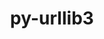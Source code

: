 ---
title: "py-urllib3"
layout: cache
categories: [package, v0.20.0]
meta: {"versions": ["1.26.12"], "compilers": ["gcc@=11.1.0", "gcc@=11.3.0", "gcc@=7.3.1"], "oss": ["amzn2", "ubuntu20.04", "ubuntu22.04"], "platforms": ["linux"], "targets": ["aarch64", "neoverse_n1", "ppc64le", "x86_64_v3"], "stacks": ["aws-isc", "aws-isc-aarch64", "data-vis-sdk", "e4s", "e4s-power", "ml-linux-x86_64-cpu", "ml-linux-x86_64-cuda", "ml-linux-x86_64-rocm", "root"], "num_specs": 17, "num_specs_by_stack": {"root": 17, "aws-isc-aarch64": 2, "aws-isc": 1, "e4s-power": 4, "e4s": 4, "data-vis-sdk": 4, "ml-linux-x86_64-cuda": 2, "ml-linux-x86_64-rocm": 2, "ml-linux-x86_64-cpu": 2}}
spec_details: [{"hash": "4tacsy573veqax62oyjdmhl7252uw2io", "compiler": "gcc@=7.3.1", "versions": ["1.26.12"], "os": "amzn2", "platform": "linux", "target": "aarch64", "variants": ["~brotli", "build_system=python_pip", "~secure", "~socks"], "stacks": ["root", "aws-isc-aarch64"], "size": "-", "tarball": "https://binaries.spack.io/releases/v0.20.0/build_cache/linux-amzn2-aarch64/gcc-7.3.1/py-urllib3-1.26.12/linux-amzn2-aarch64-gcc-7.3.1-py-urllib3-1.26.12-4tacsy573veqax62oyjdmhl7252uw2io.spack"}, {"hash": "zwczmg4kdwjyzqey2h2z72rn3gnute34", "compiler": "gcc@=7.3.1", "versions": ["1.26.12"], "os": "amzn2", "platform": "linux", "target": "neoverse_n1", "variants": ["~brotli", "build_system=python_pip", "~secure", "~socks"], "stacks": ["root", "aws-isc-aarch64"], "size": "-", "tarball": "https://binaries.spack.io/releases/v0.20.0/build_cache/linux-amzn2-neoverse_n1/gcc-7.3.1/py-urllib3-1.26.12/linux-amzn2-neoverse_n1-gcc-7.3.1-py-urllib3-1.26.12-zwczmg4kdwjyzqey2h2z72rn3gnute34.spack"}, {"hash": "yy3heoyfyrmgiwyzp2o4ch4azu6ux7bc", "compiler": "gcc@=7.3.1", "versions": ["1.26.12"], "os": "amzn2", "platform": "linux", "target": "x86_64_v3", "variants": ["~brotli", "build_system=python_pip", "~secure", "~socks"], "stacks": ["root", "aws-isc"], "size": "-", "tarball": "https://binaries.spack.io/releases/v0.20.0/build_cache/linux-amzn2-x86_64_v3/gcc-7.3.1/py-urllib3-1.26.12/linux-amzn2-x86_64_v3-gcc-7.3.1-py-urllib3-1.26.12-yy3heoyfyrmgiwyzp2o4ch4azu6ux7bc.spack"}, {"hash": "yiyiehrb5b5wpddpbgqexdicidboflka", "compiler": "gcc@=11.1.0", "versions": ["1.26.12"], "os": "ubuntu20.04", "platform": "linux", "target": "ppc64le", "variants": ["~brotli", "build_system=python_pip", "~secure", "~socks"], "stacks": ["root", "e4s-power"], "size": "-", "tarball": "https://binaries.spack.io/releases/v0.20.0/build_cache/linux-ubuntu20.04-ppc64le/gcc-11.1.0/py-urllib3-1.26.12/linux-ubuntu20.04-ppc64le-gcc-11.1.0-py-urllib3-1.26.12-yiyiehrb5b5wpddpbgqexdicidboflka.spack"}, {"hash": "a7gzlocu2bxryxkugcda65gxm6kyyw4d", "compiler": "gcc@=11.1.0", "versions": ["1.26.12"], "os": "ubuntu20.04", "platform": "linux", "target": "ppc64le", "variants": ["~brotli", "build_system=python_pip", "~secure", "~socks"], "stacks": ["root", "e4s-power"], "size": "-", "tarball": "https://binaries.spack.io/releases/v0.20.0/build_cache/linux-ubuntu20.04-ppc64le/gcc-11.1.0/py-urllib3-1.26.12/linux-ubuntu20.04-ppc64le-gcc-11.1.0-py-urllib3-1.26.12-a7gzlocu2bxryxkugcda65gxm6kyyw4d.spack"}, {"hash": "qnzunbpcpynqthi73llyh3ayhbyfecip", "compiler": "gcc@=11.1.0", "versions": ["1.26.12"], "os": "ubuntu20.04", "platform": "linux", "target": "ppc64le", "variants": ["~brotli", "build_system=python_pip", "~secure", "~socks"], "stacks": ["root", "e4s-power"], "size": "-", "tarball": "https://binaries.spack.io/releases/v0.20.0/build_cache/linux-ubuntu20.04-ppc64le/gcc-11.1.0/py-urllib3-1.26.12/linux-ubuntu20.04-ppc64le-gcc-11.1.0-py-urllib3-1.26.12-qnzunbpcpynqthi73llyh3ayhbyfecip.spack"}, {"hash": "b6higivdnnofbvhd7etxmj2tex7kyadq", "compiler": "gcc@=11.1.0", "versions": ["1.26.12"], "os": "ubuntu20.04", "platform": "linux", "target": "ppc64le", "variants": ["~brotli", "build_system=python_pip", "~secure", "~socks"], "stacks": ["root", "e4s-power"], "size": "-", "tarball": "https://binaries.spack.io/releases/v0.20.0/build_cache/linux-ubuntu20.04-ppc64le/gcc-11.1.0/py-urllib3-1.26.12/linux-ubuntu20.04-ppc64le-gcc-11.1.0-py-urllib3-1.26.12-b6higivdnnofbvhd7etxmj2tex7kyadq.spack"}, {"hash": "ntwtbzmkm7wukzr5fp3nsjuo57domqz4", "compiler": "gcc@=11.1.0", "versions": ["1.26.12"], "os": "ubuntu20.04", "platform": "linux", "target": "x86_64_v3", "variants": ["~brotli", "build_system=python_pip", "~secure", "~socks"], "stacks": ["e4s", "root"], "size": "-", "tarball": "https://binaries.spack.io/releases/v0.20.0/build_cache/linux-ubuntu20.04-x86_64_v3/gcc-11.1.0/py-urllib3-1.26.12/linux-ubuntu20.04-x86_64_v3-gcc-11.1.0-py-urllib3-1.26.12-ntwtbzmkm7wukzr5fp3nsjuo57domqz4.spack"}, {"hash": "3xgiusxol57a2e6dcdu2672qdys4drat", "compiler": "gcc@=11.1.0", "versions": ["1.26.12"], "os": "ubuntu20.04", "platform": "linux", "target": "x86_64_v3", "variants": ["~brotli", "build_system=python_pip", "~secure", "~socks"], "stacks": ["root", "data-vis-sdk"], "size": "-", "tarball": "https://binaries.spack.io/releases/v0.20.0/build_cache/linux-ubuntu20.04-x86_64_v3/gcc-11.1.0/py-urllib3-1.26.12/linux-ubuntu20.04-x86_64_v3-gcc-11.1.0-py-urllib3-1.26.12-3xgiusxol57a2e6dcdu2672qdys4drat.spack"}, {"hash": "6ocavfqu3bpieg2sxe3dgzoszszc34jg", "compiler": "gcc@=11.1.0", "versions": ["1.26.12"], "os": "ubuntu20.04", "platform": "linux", "target": "x86_64_v3", "variants": ["~brotli", "build_system=python_pip", "~secure", "~socks"], "stacks": ["e4s", "root"], "size": "-", "tarball": "https://binaries.spack.io/releases/v0.20.0/build_cache/linux-ubuntu20.04-x86_64_v3/gcc-11.1.0/py-urllib3-1.26.12/linux-ubuntu20.04-x86_64_v3-gcc-11.1.0-py-urllib3-1.26.12-6ocavfqu3bpieg2sxe3dgzoszszc34jg.spack"}, {"hash": "btcailrk637j7lo5bxhh55o6nuye32ea", "compiler": "gcc@=11.1.0", "versions": ["1.26.12"], "os": "ubuntu20.04", "platform": "linux", "target": "x86_64_v3", "variants": ["~brotli", "build_system=python_pip", "~secure", "~socks"], "stacks": ["root", "data-vis-sdk"], "size": "-", "tarball": "https://binaries.spack.io/releases/v0.20.0/build_cache/linux-ubuntu20.04-x86_64_v3/gcc-11.1.0/py-urllib3-1.26.12/linux-ubuntu20.04-x86_64_v3-gcc-11.1.0-py-urllib3-1.26.12-btcailrk637j7lo5bxhh55o6nuye32ea.spack"}, {"hash": "kkr4vcnou6uosi54vn2kkkyxhtmucsq2", "compiler": "gcc@=11.1.0", "versions": ["1.26.12"], "os": "ubuntu20.04", "platform": "linux", "target": "x86_64_v3", "variants": ["~brotli", "build_system=python_pip", "~secure", "~socks"], "stacks": ["root", "data-vis-sdk"], "size": "-", "tarball": "https://binaries.spack.io/releases/v0.20.0/build_cache/linux-ubuntu20.04-x86_64_v3/gcc-11.1.0/py-urllib3-1.26.12/linux-ubuntu20.04-x86_64_v3-gcc-11.1.0-py-urllib3-1.26.12-kkr4vcnou6uosi54vn2kkkyxhtmucsq2.spack"}, {"hash": "wxm6xi54ad6eiih3suayald4ehsdtyww", "compiler": "gcc@=11.1.0", "versions": ["1.26.12"], "os": "ubuntu20.04", "platform": "linux", "target": "x86_64_v3", "variants": ["~brotli", "build_system=python_pip", "~secure", "~socks"], "stacks": ["root", "data-vis-sdk"], "size": "-", "tarball": "https://binaries.spack.io/releases/v0.20.0/build_cache/linux-ubuntu20.04-x86_64_v3/gcc-11.1.0/py-urllib3-1.26.12/linux-ubuntu20.04-x86_64_v3-gcc-11.1.0-py-urllib3-1.26.12-wxm6xi54ad6eiih3suayald4ehsdtyww.spack"}, {"hash": "cxk2zci7vldvsw7hyp733fpg4adeqtps", "compiler": "gcc@=11.1.0", "versions": ["1.26.12"], "os": "ubuntu20.04", "platform": "linux", "target": "x86_64_v3", "variants": ["~brotli", "build_system=python_pip", "~secure", "~socks"], "stacks": ["e4s", "root"], "size": "-", "tarball": "https://binaries.spack.io/releases/v0.20.0/build_cache/linux-ubuntu20.04-x86_64_v3/gcc-11.1.0/py-urllib3-1.26.12/linux-ubuntu20.04-x86_64_v3-gcc-11.1.0-py-urllib3-1.26.12-cxk2zci7vldvsw7hyp733fpg4adeqtps.spack"}, {"hash": "skcsnizje4dszqsalcouvxecznlvvmbm", "compiler": "gcc@=11.1.0", "versions": ["1.26.12"], "os": "ubuntu20.04", "platform": "linux", "target": "x86_64_v3", "variants": ["~brotli", "build_system=python_pip", "~secure", "~socks"], "stacks": ["e4s", "root"], "size": "-", "tarball": "https://binaries.spack.io/releases/v0.20.0/build_cache/linux-ubuntu20.04-x86_64_v3/gcc-11.1.0/py-urllib3-1.26.12/linux-ubuntu20.04-x86_64_v3-gcc-11.1.0-py-urllib3-1.26.12-skcsnizje4dszqsalcouvxecznlvvmbm.spack"}, {"hash": "2oh7fnyguiyfpfxgzujvx6bbskjff2x5", "compiler": "gcc@=11.3.0", "versions": ["1.26.12"], "os": "ubuntu22.04", "platform": "linux", "target": "x86_64_v3", "variants": ["~brotli", "build_system=python_pip", "~secure", "~socks"], "stacks": ["ml-linux-x86_64-cuda", "ml-linux-x86_64-rocm", "root", "ml-linux-x86_64-cpu"], "size": "-", "tarball": "https://binaries.spack.io/releases/v0.20.0/build_cache/linux-ubuntu22.04-x86_64_v3/gcc-11.3.0/py-urllib3-1.26.12/linux-ubuntu22.04-x86_64_v3-gcc-11.3.0-py-urllib3-1.26.12-2oh7fnyguiyfpfxgzujvx6bbskjff2x5.spack"}, {"hash": "6paxkgiitctzoi2juehaeeqpzey7acul", "compiler": "gcc@=11.3.0", "versions": ["1.26.12"], "os": "ubuntu22.04", "platform": "linux", "target": "x86_64_v3", "variants": ["~brotli", "build_system=python_pip", "~secure", "~socks"], "stacks": ["ml-linux-x86_64-cuda", "ml-linux-x86_64-rocm", "root", "ml-linux-x86_64-cpu"], "size": "-", "tarball": "https://binaries.spack.io/releases/v0.20.0/build_cache/linux-ubuntu22.04-x86_64_v3/gcc-11.3.0/py-urllib3-1.26.12/linux-ubuntu22.04-x86_64_v3-gcc-11.3.0-py-urllib3-1.26.12-6paxkgiitctzoi2juehaeeqpzey7acul.spack"}]
---